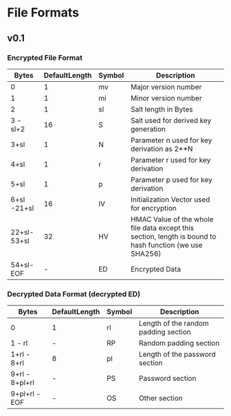 # File Formats
## v0.1
### Encrypted File Format
|Bytes|DefaultLength|Symbol|Description|
|-----------|--|---|--------------------------|
|0          |1 |mv |Major version number      |
|1          |1 |mi |Minor version number      |
|2          |1 |sl |Salt length in Bytes      |
|3    - sl+2|16|S  |Salt used for derived key generation|
|3+sl       |1 |N  |Parameter n used for key derivation as 2**N|
|4+sl       |1 |r  |Parameter r used for key derivation|
|5+sl       |1 |p  |Parameter p used for key derivation|
|6+sl -21+sl|16|IV |Initialization Vector used for encryption|
|22+sl-53+sl|32|HV |HMAC Value of the whole file data except this section, length is bound to hash function (we use SHA256)|
|54+sl- EOF |- |ED |Encrypted Data|

### Decrypted Data Format (decrypted ED)
|Bytes|DefaultLength|Symbol|Description|
|---------------|--|---|--------------------------|
|0              |1 |rl |Length of the random padding section|
|1    - rl      |- |RP |Random padding section|
|1+rl - 8+rl    |8 |pl |Length of the password section|
|9+rl - 8+pl+rl |- |PS |Password section|
|9+pl+rl - EOF  |- |OS |Other section|
